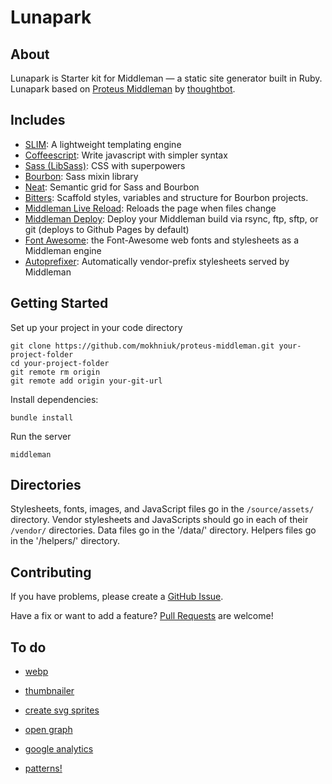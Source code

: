 # Lunapark

## About

Lunapark is Starter kit for Middleman — a static site generator built in Ruby. Lunapark based on [Proteus Middleman](https://github.com/thoughtbot/proteus-middleman) by [thoughtbot](http://thoughtbot.com).


## Includes

* [SLIM](http://slim-lang.com/):
  A lightweight templating engine
* [Coffeescript](http://coffeescript.org):
  Write javascript with simpler syntax
* [Sass (LibSass)](http://sass-lang.com):
  CSS with superpowers
* [Bourbon](http://bourbon.io):
  Sass mixin library
* [Neat](http://neat.bourbon.io):
  Semantic grid for Sass and Bourbon
* [Bitters](http://bitters.bourbon.io):
  Scaffold styles, variables and structure for Bourbon projects.
* [Middleman Live Reload](https://github.com/middleman/middleman-livereload):
  Reloads the page when files change
* [Middleman Deploy](https://github.com/karlfreeman/middleman-deploy):
  Deploy your Middleman build via rsync, ftp, sftp, or git (deploys to Github Pages by default)
* [Font Awesome](https://github.com/cristianferrarig/font-awesome-middleman):
  the Font-Awesome web fonts and stylesheets as a Middleman engine
* [Autoprefixer](https://github.com/middleman/middleman-autoprefixer): Automatically vendor-prefix stylesheets served by Middleman


## Getting Started

Set up your project in your code directory
```
git clone https://github.com/mokhniuk/proteus-middleman.git your-project-folder
cd your-project-folder
git remote rm origin
git remote add origin your-git-url
```

Install dependencies:
```
bundle install
```

Run the server
```
middleman
```


## Directories

Stylesheets, fonts, images, and JavaScript files go in the `/source/assets/` directory.
Vendor stylesheets and JavaScripts should go in each of their `/vendor/` directories.
Data files go in the '/data/' directory.
Helpers files go in the '/helpers/' directory.


## Contributing

If you have problems, please create a
[GitHub Issue](https://github.com/mokhniuk/proteus-middleman/issues).

Have a fix or want to add a feature?
[Pull Requests](https://github.com/mokhniuk/proteus-middleman/pulls) are welcome!



## To do

* [webp](https://github.com/iiska/middleman-webp)

* [thumbnailer](https://github.com/kubenstein/middleman-simple-thumbnailer)

* [create svg sprites](https://github.com/varvet/middleman-scavenger)

* [open graph](https://github.com/ngs/middleman-ogp)

* [google analytics](https://github.com/danielbayerlein/middleman-google-analytics)

* [patterns!](https://github.com/beardedstudio/middleman-patterns)